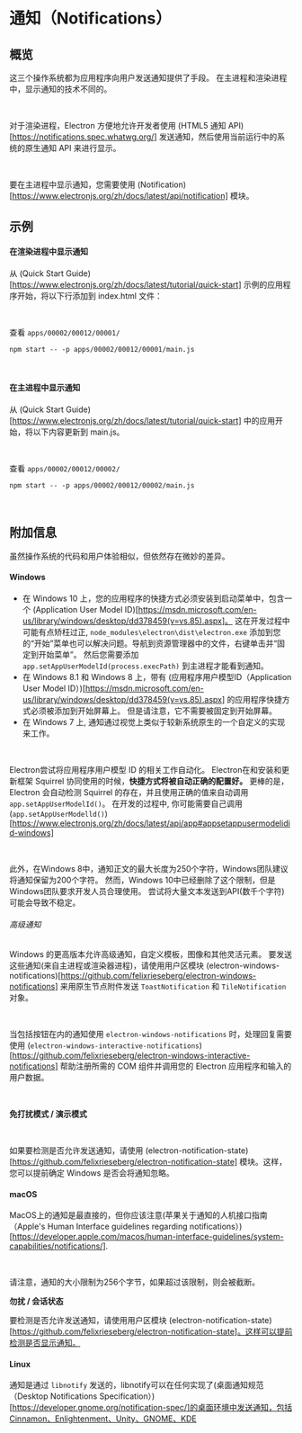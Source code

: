 # 通知（Notifications）

## 概览

这三个操作系统都为应用程序向用户发送通知提供了手段。 在主进程和渲染进程中，显示通知的技术不同的。

<br>

对于渲染进程，Electron 方便地允许开发者使用 (HTML5 通知 API)[https://notifications.spec.whatwg.org/] 发送通知，然后使用当前运行中的系统的原生通知 API 来进行显示。

<br>

要在主进程中显示通知，您需要使用 (Notification)[https://www.electronjs.org/zh/docs/latest/api/notification] 模块。

## 示例

#### 在渲染进程中显示通知​

从 (Quick Start Guide)[https://www.electronjs.org/zh/docs/latest/tutorial/quick-start] 示例的应用程序开始，将以下行添加到 index.html 文件：

<br>

查看 `apps/00002/00012/00001/`

```
npm start -- -p apps/00002/00012/00001/main.js
```

<br>

#### 在主进程中显示通知

从 (Quick Start Guide)[https://www.electronjs.org/zh/docs/latest/tutorial/quick-start] 中的应用开始，将以下内容更新到 main.js。

<br>

查看 `apps/00002/00012/00002/`

```
npm start -- -p apps/00002/00012/00002/main.js
```

<br>

## 附加信息

虽然操作系统的代码和用户体验相似，但依然存在微妙的差异。

#### Windows

- 在 Windows 10 上，您的应用程序的快捷方式必须安装到启动菜单中，包含一个 (Application User Model ID)[https://msdn.microsoft.com/en-us/library/windows/desktop/dd378459(v=vs.85).aspx]。 这在开发过程中可能有点矫枉过正, `node_modules\electron\dist\electron.exe` 添加到您的“开始”菜单也可以解决问题。导航到资源管理器中的文件，右键单击并“固定到开始菜单”。 然后您需要添加 `app.setAppUserModelId(process.execPath)` 到主进程才能看到通知。
- 在 Windows 8.1 和 Windows 8 上，带有 (应用程序用户模型ID（Application User Model ID）)[https://msdn.microsoft.com/en-us/library/windows/desktop/dd378459(v=vs.85).aspx] 的应用程序快捷方式必须被添加到开始屏幕上。 但是请注意，它不需要被固定到开始屏幕。
- 在 Windows 7 上, 通知通过视觉上类似于较新系统原生的一个自定义的实现来工作。

<br>

Electron尝试将应用程序用户模型 ID 的相关工作自动化。 Electron在和安装和更新框架 Squirrel 协同使用的时候，**快捷方式将被自动正确的配置好。** 更棒的是，Electron 会自动检测 Squirrel 的存在，并且使用正确的值来自动调用 `app.setAppUserModelId()`。 在开发的过程中, 你可能需要自己调用 (`app.setAppUserModelld()`)[https://www.electronjs.org/zh/docs/latest/api/app#appsetappusermodelidid-windows]

<br>

此外，在Windows 8中，通知正文的最大长度为250个字符，Windows团队建议将通知保留为200个字符。 然而，Windows 10中已经删除了这个限制，但是Windows团队要求开发人员合理使用。 尝试将大量文本发送到API(数千个字符) 可能会导致不稳定。

###### 高级通知

Windows 的更高版本允许高级通知，自定义模板，图像和其他灵活元素。 要发送这些通知(来自主进程或渲染器进程)，请使用用户区模块 (electron-windows-notifications)[https://github.com/felixrieseberg/electron-windows-notifications] 来用原生节点附件发送 `ToastNotification` 和 `TileNotification` 对象。

<br>

当包括按钮在内的通知使用 `electron-windows-notifications` 时，处理回复需要使用 (`electron-windows-interactive-notifications`)[https://github.com/felixrieseberg/electron-windows-interactive-notifications] 帮助注册所需的 COM 组件并调用您的 Electron 应用程序和输入的用户数据。

<br>

**免打扰模式 / 演示模式**

<br>

如果要检测是否允许发送通知，请使用 (electron-notification-state)[https://github.com/felixrieseberg/electron-notification-state] 模块。这样，您可以提前确定 Windows 是否会将通知忽略。

#### macOS

MacOS上的通知是最直接的，但你应该注意(苹果关于通知的人机接口指南（Apple's Human Interface guidelines regarding notifications）)[https://developer.apple.com/macos/human-interface-guidelines/system-capabilities/notifications/].

<br>

请注意，通知的大小限制为256个字节，如果超过该限制，则会被截断。

**勿扰 / 会话状态**

要检测是否允许发送通知，请使用用户区模块 (electron-notification-state)[https://github.com/felixrieseberg/electron-notification-state]。这样可以提前检测是否显示通知。

#### Linux

通知是通过 `libnotify` 发送的，libnotify可以在任何实现了(桌面通知规范（Desktop Notifications Specification）)[https://developer.gnome.org/notification-spec/]的桌面环境中发送通知，包括Cinnamon、Enlightenment、Unity、GNOME、KDE
